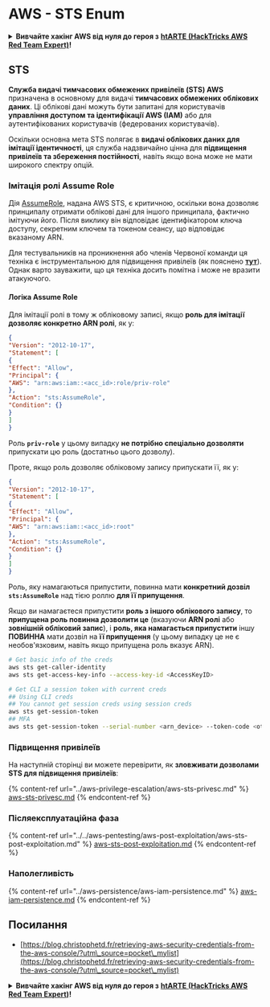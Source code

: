 # AWS - STS Enum

<details>

<summary><strong>Вивчайте хакінг AWS від нуля до героя з</strong> <a href="https://training.hacktricks.xyz/courses/arte"><strong>htARTE (HackTricks AWS Red Team Expert)</strong></a><strong>!</strong></summary>

Інші способи підтримки HackTricks:

* Якщо ви хочете побачити **рекламу вашої компанії на HackTricks** або **завантажити HackTricks у форматі PDF**, перевірте [**ПЛАНИ ПІДПИСКИ**](https://github.com/sponsors/carlospolop)!
* Отримайте [**офіційний PEASS & HackTricks мерч**](https://peass.creator-spring.com)
* Відкрийте для себе [**Сім'ю PEASS**](https://opensea.io/collection/the-peass-family), нашу колекцію ексклюзивних [**NFT**](https://opensea.io/collection/the-peass-family)
* **Приєднуйтесь до** 💬 [**групи Discord**](https://discord.gg/hRep4RUj7f) або [**групи telegram**](https://t.me/peass) або **слідкуйте** за нами на **Twitter** 🐦 [**@hacktricks_live**](https://twitter.com/hacktricks_live)**.**
* **Поділіться своїми хакерськими трюками, надсилайте PR до** [**HackTricks**](https://github.com/carlospolop/hacktricks) **і** [**HackTricks Cloud**](https://github.com/carlospolop/hacktricks-cloud) **репозиторіїв**.

</details>

## STS

**Служба видачі тимчасових обмежених привілеїв (STS) AWS** призначена в основному для видачі **тимчасових обмежених облікових даних**. Ці облікові дані можуть бути запитані для користувачів **управління доступом та ідентифікації AWS (IAM)** або для аутентифікованих користувачів (федерованих користувачів).

Оскільки основна мета STS полягає в **видачі облікових даних для імітації ідентичності**, ця служба надзвичайно цінна для **підвищення привілеїв та збереження постійності**, навіть якщо вона може не мати широкого спектру опцій.

### Імітація ролі Assume Role

Дія [AssumeRole](https://docs.aws.amazon.com/STS/latest/APIReference/API\_AssumeRole.html), надана AWS STS, є критичною, оскільки вона дозволяє принципалу отримати облікові дані для іншого принципала, фактично імітуючи його. Після виклику він відповідає ідентифікатором ключа доступу, секретним ключем та токеном сеансу, що відповідає вказаному ARN.

Для тестувальників на проникнення або членів Червоної команди ця техніка є інструментальною для підвищення привілеїв (як пояснено [**тут**](../aws-privilege-escalation/aws-sts-privesc.md#sts-assumerole)). Однак варто зауважити, що ця техніка досить помітна і може не вразити атакуючого. 

#### Логіка Assume Role

Для імітації ролі в тому ж обліковому записі, якщо **роль для імітації дозволяє конкретно ARN ролі**, як у:
```json
{
"Version": "2012-10-17",
"Statement": [
{
"Effect": "Allow",
"Principal": {
"AWS": "arn:aws:iam::<acc_id>:role/priv-role"
},
"Action": "sts:AssumeRole",
"Condition": {}
}
]
}
```
Роль **`priv-role`** у цьому випадку **не потрібно спеціально дозволяти** припускати цю роль (достатньо цього дозволу).

Проте, якщо роль дозволяє обліковому запису припускати її, як у:
```json
{
"Version": "2012-10-17",
"Statement": [
{
"Effect": "Allow",
"Principal": {
"AWS": "arn:aws:iam::<acc_id>:root"
},
"Action": "sts:AssumeRole",
"Condition": {}
}
]
}
```
Роль, яку намагаються припустити, повинна мати **конкретний дозвіл `sts:AssumeRole`** над тією роллю **для її припущення**.

Якщо ви намагаєтеся припустити **роль з іншого облікового запису**, то **припущена роль повинна дозволити це** (вказуючи **ARN ролі** або **зовнішній обліковий запис**), і **роль, яка намагається припустити** іншу **ПОВИННА** мати дозвіл на **її припущення** (у цьому випадку це не є необов'язковим, навіть якщо припущена роль вказує ARN).
```bash
# Get basic info of the creds
aws sts get-caller-identity
aws sts get-access-key-info --access-key-id <AccessKeyID>

# Get CLI a session token with current creds
## Using CLI creds
## You cannot get session creds using session creds
aws sts get-session-token
## MFA
aws sts get-session-token --serial-number <arn_device> --token-code <otp_code>
```
### Підвищення привілеїв

На наступній сторінці ви можете перевірити, як **зловживати дозволами STS для підвищення привілеїв**:

{% content-ref url="../aws-privilege-escalation/aws-sts-privesc.md" %}
[aws-sts-privesc.md](../aws-privilege-escalation/aws-sts-privesc.md)
{% endcontent-ref %}

### Післяексплуатаційна фаза

{% content-ref url="../../aws-pentesting/aws-post-exploitation/aws-sts-post-exploitation.md" %}
[aws-sts-post-exploitation.md](../../aws-pentesting/aws-post-exploitation/aws-sts-post-exploitation.md)
{% endcontent-ref %}

### Наполегливість

{% content-ref url="../aws-persistence/aws-iam-persistence.md" %}
[aws-iam-persistence.md](../aws-persistence/aws-iam-persistence.md)
{% endcontent-ref %}

## Посилання

* [https://blog.christophetd.fr/retrieving-aws-security-credentials-from-the-aws-console/?utm\_source=pocket\_mylist](https://blog.christophetd.fr/retrieving-aws-security-credentials-from-the-aws-console/?utm\_source=pocket\_mylist)

<details>

<summary><strong>Вивчайте хакінг AWS від нуля до героя з</strong> <a href="https://training.hacktricks.xyz/courses/arte"><strong>htARTE (HackTricks AWS Red Team Expert)</strong></a><strong>!</strong></summary>

Інші способи підтримки HackTricks:

* Якщо ви хочете побачити свою **компанію в рекламі на HackTricks** або **завантажити HackTricks у PDF-форматі**, перевірте [**ПЛАНИ ПІДПИСКИ**](https://github.com/sponsors/carlospolop)!
* Отримайте [**офіційний PEASS & HackTricks мерч**](https://peass.creator-spring.com)
* Відкрийте для себе [**Сім'ю PEASS**](https://opensea.io/collection/the-peass-family), нашу колекцію ексклюзивних [**NFT**](https://opensea.io/collection/the-peass-family)
* **Приєднуйтесь до** 💬 [**групи Discord**](https://discord.gg/hRep4RUj7f) або [**групи Telegram**](https://t.me/peass) або **слідкуйте** за нами в **Twitter** 🐦 [**@hacktricks_live**](https://twitter.com/hacktricks_live)**.**
* **Поділіться своїми хакерськими трюками, надсилайте PR до** [**HackTricks**](https://github.com/carlospolop/hacktricks) та [**HackTricks Cloud**](https://github.com/carlospolop/hacktricks-cloud) репозиторіїв.

</details>
